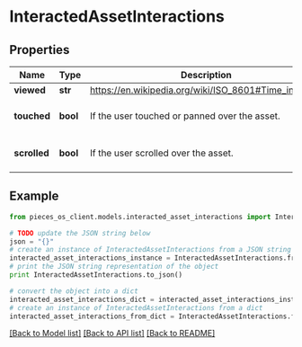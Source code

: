 # InteractedAssetInteractions


## Properties
Name | Type | Description | Notes
------------ | ------------- | ------------- | -------------
**viewed** | **str** | https://en.wikipedia.org/wiki/ISO_8601#Time_intervals | 
**touched** | **bool** | If the user touched or panned over the asset. | [optional] [default to False]
**scrolled** | **bool** | If the user scrolled over the asset. | [optional] [default to False]

## Example

```python
from pieces_os_client.models.interacted_asset_interactions import InteractedAssetInteractions

# TODO update the JSON string below
json = "{}"
# create an instance of InteractedAssetInteractions from a JSON string
interacted_asset_interactions_instance = InteractedAssetInteractions.from_json(json)
# print the JSON string representation of the object
print InteractedAssetInteractions.to_json()

# convert the object into a dict
interacted_asset_interactions_dict = interacted_asset_interactions_instance.to_dict()
# create an instance of InteractedAssetInteractions from a dict
interacted_asset_interactions_from_dict = InteractedAssetInteractions.from_dict(interacted_asset_interactions_dict)
```
[[Back to Model list]](../README.md#documentation-for-models) [[Back to API list]](../README.md#documentation-for-api-endpoints) [[Back to README]](../README.md)


